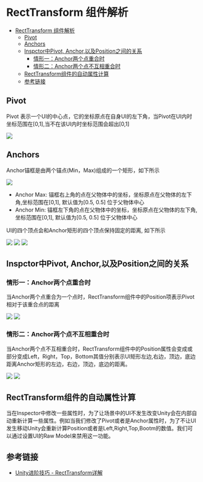 # RectTransform 组件解析

<!-- markdown-toc GFM -->

- [RectTransform 组件解析](#recttransform-组件解析)
  - [Pivot](#pivot)
  - [Anchors](#anchors)
  - [Inspctor中Pivot, Anchor,以及Position之间的关系](#inspctor中pivot-anchor以及position之间的关系)
    - [情形一：Anchor两个点重合时](#情形一anchor两个点重合时)
    - [情形二：Anchor两个点不互相重合时](#情形二anchor两个点不互相重合时)
  - [RectTransform组件的自动属性计算](#recttransform组件的自动属性计算)
  - [参考链接](#参考链接)

<!-- markdown-toc -->

## Pivot

Pivot 表示一个UI的中心点，它的坐标原点在自身UI的左下角，当Pivot在UI内时坐标范围在[0,1],当不在该UI内时坐标范围会超出[0,1]

![](./pic/UGUI/pivot.png)

## Anchors

Anchor锚框是由两个锚点(Min，Max)组成的一个矩形，如下所示

![](pic/UGUI/1.png)

- Anchor Max: 锚框右上角的点在父物体中的坐标，坐标原点在父物体的左下角,坐标范围在[0,1], 默认值为[0.5, 0.5] 位于父物体中心
- Anchor Min: 锚框左下角的点在父物体中的坐标，坐标原点在父物体的左下角,坐标范围在[0,1], 默认值为[0.5, 0.5] 位于父物体中心


UI的四个顶点会和Anchor矩形的四个顶点保持固定的距离, 如下所示

![](pic/UGUI/3.gif)
![](pic/UGUI/1.gif)
![](pic/UGUI/2.gif)


## Inspctor中Pivot, Anchor,以及Position之间的关系

### 情形一：Anchor两个点重合时

当Anchor两个点重合为一个点时，RectTransform组件中的Position项表示Pivot 相对于该重合点的距离

![](pic/UGUI/2.png)
![](pic/UGUI/3.png)


### 情形二：Anchor两个点不互相重合时

当Anchor两个点不互相重合时，RectTransform组件中的Position属性会变成或部分变成Left，Right，Top，Bottom其值分别表示UI矩形左边,右边，顶边，底边距离Anchor矩形的左边，右边，顶边，底边的距离。

![](pic/UGUI/4.png)
![](pic/UGUI/5.png)

## RectTransform组件的自动属性计算

当在Inspector中修改一些属性时，为了让场景中的UI不发生改变Unity会在内部自动重新计算一些属性。例如当我们修改了Pivot或者是Anchor属性时，为了不让UI发生移动Unity会重新计算Position或者是Left,Right,Top,Bootm的数值。我们可以通过设置UI的Raw Model来禁用这一功能。


## 参考链接

- [Unity进阶技巧 - RectTransform详解](https://www.jianshu.com/p/4592bf809c8b)
